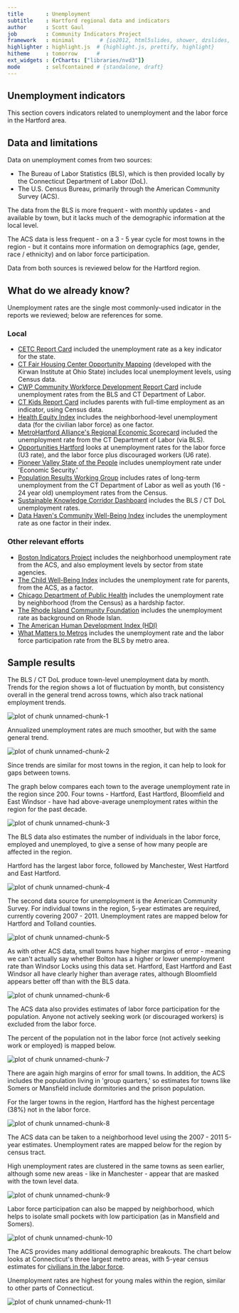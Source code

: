 ```yaml
---
title       : Unemployment
subtitle    : Hartford regional data and indicators
author      : Scott Gaul
job         : Community Indicators Project
framework   : minimal        # {io2012, html5slides, shower, dzslides, ...}
highlighter : highlight.js  # {highlight.js, prettify, highlight}
hitheme     : tomorrow      # 
ext_widgets : {rCharts: ["libraries/nvd3"]} 
mode        : selfcontained # {standalone, draft}
---
```


## Unemployment indicators

This section covers indicators related to unemployment and the labor force in the Hartford area. 

## Data and limitations

Data on unemployment comes from two sources: 
* The Bureau of Labor Statistics (BLS), which is then provided locally by the Connecticut Department of Labor (DoL). 
* The U.S. Census Bureau, primarily through the American Community Survey (ACS).

The data from the BLS is more frequent - with monthly updates - and available by town, but it lacks much of the demographic information at the local level. 

The ACS data is less frequent - on a 3 - 5 year cycle for most towns in the region - but it contains more information on demographics (age, gender, race / ethnicity) and on labor force participation. 

Data from both sources is reviewed below for the Hartford region. 

## What do we already know?

Unemployment rates are the single most commonly-used indicator in the reports we reviewed; below are references for some. 

### Local

* [CETC Report Card](http://www.ctdol.state.ct.us/OWC/CETC/2013ReportCard.pdf) included the unemployment rate as a key indicator for the state. 
* [CT Fair Housing Center Opportunity Mapping](http://www.ctfairhousing.org/people-place-and-opportunity-report/) (developed with the Kirwan Institute at Ohio State) includes local unemployment levels, using Census data. 
* [CWP Community Workforce Development Report Card](http://www.capitalworkforce.org/ctworks/documents/Community_Workforce_Development_Report_Card_2011ff.pdf) include unemployment rates from the BLS and CT Department of Labor. 
* [CT Kids Report Card](http://www.cga.ct.gov/kid/rba/results.asp) includes parents with full-time employment as an indicator, using Census data. 
* [Health Equity Index](http://www.cadh.org/health-equity/health-equity-index.html) includes the neighborhood-level unemployment data (for the civilian labor force) as one factor.
* [MetroHartford Alliance's Regional Economic Scorecard](http://www.metrohartford.com/economic-development/regional-data) included the unemployment rate from the CT Department of Labor (via BLS).
* [Opportunities Hartford](http://www.cahs.org/programs-opportunitieshartford.asp) looks at unemployment rates for the labor force (U3 rate), and the labor force plus discouraged workers (U6 rate). 
* [Pioneer Valley State of the People](http://pvpc.org/resources/datastats/state-of-people/stateofthepeople2013.pdf) includes unemployment rate under 'Economic Security.'
* [Population Results Working Group](http://www.ct.gov/opm/cwp/view.asp?a=2998&Q=490946) includes rates of long-term unemployment from the CT Department of Labor as well as youth (16 - 24 year old) unemployment rates from the Census. 
* [Sustainable Knowledge Corridor Dashboard](http://www.sustainableknowledgecorridor.org/site/content/how-are-we-doing) includes the BLS / CT DoL unemployment rates. 
* [Data Haven's Community Well-Being Index](http://www.ctdatahaven.org/communityindex) includes the unemployment rate as one factor in their index. 

### Other relevant efforts

* [Boston Indicators Project](http://www.bostonindicators.org/) includes the neighborhood unemployment rate from the ACS, and also employment levels by sector from state agencies. 
* [The Child Well-Being Index](http://fcd-us.org/our-work/child-well-being-index-cwi) includes the unemployment rate for parents, from the ACS, as a factor. 
* [Chicago Department of Public Health](https://data.cityofchicago.org/Health-Human-Services/hardship-index/792q-4jtu) includes the unemployment rate by neighborhood (from the Census) as a hardship factor.
* [The Rhode Island Community Foundation](http://www.rifoundation.org/CommunityLeadership/CommunityDashboard/tabid/1157/Default.aspx) includes the unemployment rate as background on Rhode Islan. 
* [The American Human Development Index (HDI)](http://www.measureofamerica.org/human-development/) 
* [What Matters to Metros](http://www.futurefundneo.org/whatmatters) includes the unemployment rate and the labor force participation rate from the BLS by metro area. 

## Sample results

The BLS / CT DoL produce town-level unemployment data by month. Trends for the region shows a lot of fluctuation by month, but consistency overall in the general trend across towns, which also track national employment trends. 

![plot of chunk unnamed-chunk-1](assets/fig/unnamed-chunk-1.png) 


Annualized unemployment rates are much smoother, but with the same general trend. 

![plot of chunk unnamed-chunk-2](assets/fig/unnamed-chunk-2.png) 


Since trends are similar for most towns in the region, it can help to look for gaps between towns. 

The graph below compares each town to the average unemployment rate in the region since 200. Four towns - Hartford, East Hartford, Bloomfield and East Windsor - have had above-average unemployment rates within the region for the past decade. 

![plot of chunk unnamed-chunk-3](assets/fig/unnamed-chunk-3.png) 


The BLS data also estimates the number of individuals in the labor force, employed and unemployed, to give a sense of how many people are affected in the region. 

Hartford has the largest labor force, followed by Manchester, West Hartford and East Hartford.  

![plot of chunk unnamed-chunk-4](assets/fig/unnamed-chunk-4.png) 


The second data source for unemployment is the American Community Survey. For individual towns in the region, 5-year estimates are required, currently covering 2007 - 2011. Unemployment rates are mapped below for Hartford and Tolland counties.  

![plot of chunk unnamed-chunk-5](assets/fig/unnamed-chunk-5.png) 


As with other ACS data, small towns have higher margins of error - meaning we can't actually say whether Bolton has a higher or lower unemployment rate than Windsor Locks using this data set. Hartford, East Hartford and East Windsor all have clearly higher than average rates, although Bloomfield appears better off than with the BLS data.

![plot of chunk unnamed-chunk-6](assets/fig/unnamed-chunk-6.png) 


The ACS data also provides estimates of labor force participation for the population. Anyone not actively seeking work (or discouraged workers) is excluded from the labor force. 

The percent of the population not in the labor force (not actively seeking work or employed) is mapped below. 

![plot of chunk unnamed-chunk-7](assets/fig/unnamed-chunk-7.png) 


There are again high margins of error for small towns. In addition, the ACS includes the population living in 'group quarters,' so estimates for towns like Somers or Mansfield include dormitories and the prison population. 

For the larger towns in the region, Hartford has the highest percentage (38%) not in the labor force. 

![plot of chunk unnamed-chunk-8](assets/fig/unnamed-chunk-8.png) 


The ACS data can be taken to a neighborhood level using the 2007 - 2011 5-year estimates. Unemployment rates are mapped below for the region by census tract. 

High unemployment rates are clustered in the same towns as seen earlier, although some new areas - like in Manchester - appear that are masked with the town level data. 

![plot of chunk unnamed-chunk-9](assets/fig/unnamed-chunk-9.png) 


Labor force participation can also be mapped by neighborhood, which helps to isolate small pockets with low participation (as in Mansfield and Somers). 

![plot of chunk unnamed-chunk-10](assets/fig/unnamed-chunk-10.png) 


The ACS provides many additional demographic breakouts. The chart below looks at Connecticut's three largest metro areas, with 5-year census estimates  for [civilians in the labor force](http://factfinder2.census.gov/faces/tableservices/jsf/pages/productview.xhtml?pid=ACS_11_5YR_B23001&prodType=table).

Unemployment rates are highest for young males within the region, similar to other parts of Connecticut.

![plot of chunk unnamed-chunk-11](assets/fig/unnamed-chunk-11.png) 



